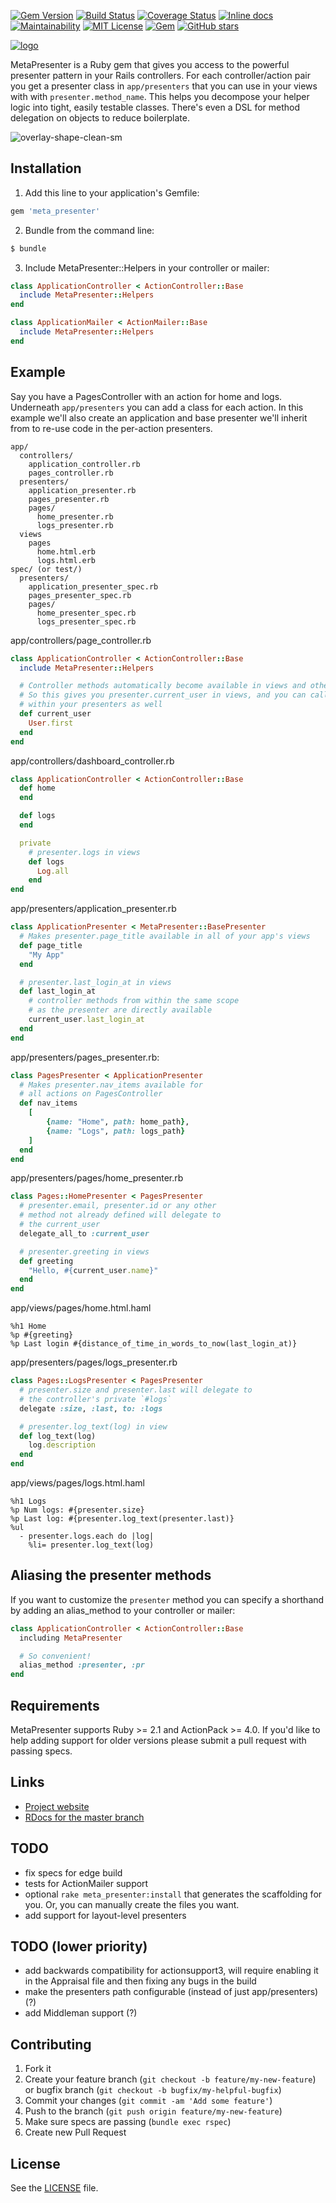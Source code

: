 [![Gem Version](https://badge.fury.io/rb/meta_presenter.svg)](https://badge.fury.io/rb/meta_presenter) [![Build Status](https://travis-ci.org/szTheory/meta_presenter.svg?branch=master)](https://travis-ci.org/szTheory/meta_presenter) [![Coverage Status](https://coveralls.io/repos/github/szTheory/meta_presenter/badge.svg?branch=master)](https://coveralls.io/github/szTheory/meta_presenter?branch=master) [![Inline docs](https://inch-ci.org/github/szTheory/meta_presenter.svg?branch=master)](https://inch-ci.org/github/szTheory/meta_presenter) [![Maintainability](https://api.codeclimate.com/v1/badges/8698d68a87ec1a9bfacd/maintainability)](https://codeclimate.com/github/szTheory/meta_presenter/maintainability) [![MIT License](https://img.shields.io/github/license/mashape/apistatus.svg)](https://github.com/szTheory/meta_presenter/blob/master/LICENSE.txt) [![Gem](https://img.shields.io/gem/dt/meta_presenter.svg)](https://rubygems.org/gems/meta_presenter) [![GitHub stars](https://img.shields.io/github/stars/szTheory/meta_presenter.svg?label=Stars&style=social)](https://github.com/szTheory/meta_presenter)

[![logo](https://user-images.githubusercontent.com/28652/50427588-2289cf80-087a-11e9-82e1-ae212adf0d07.png)](https://metapresenter.com)

MetaPresenter is a Ruby gem that gives you access to the powerful presenter pattern in your Rails controllers. For each controller/action pair you get a presenter class in `app/presenters` that you can use in your views with with `presenter.method_name`. This helps you decompose your helper logic into tight, easily testable classes. There's even a DSL for method delegation on objects to reduce boilerplate.

![overlay-shape-clean-sm](https://user-images.githubusercontent.com/28652/50854229-828c7580-1352-11e9-824b-a78c9a2404fb.png)

## Installation

1. Add this line to your application's Gemfile:

```ruby
gem 'meta_presenter'
```

2. Bundle from the command line:

```sh
$ bundle
```

3. Include MetaPresenter::Helpers in your controller or mailer:

```ruby
class ApplicationController < ActionController::Base
  include MetaPresenter::Helpers
end
```

```ruby
class ApplicationMailer < ActionMailer::Base
  include MetaPresenter::Helpers
end
```

## Example

Say you have a PagesController with an action for home and logs. Underneath `app/presenters` you can add a class for each action. In this example we'll also create an application and base presenter we'll inherit from to re-use code in the per-action presenters.

```
app/
  controllers/
    application_controller.rb
    pages_controller.rb
  presenters/
    application_presenter.rb
    pages_presenter.rb
    pages/
      home_presenter.rb
      logs_presenter.rb
  views
    pages
      home.html.erb
      logs.html.erb
spec/ (or test/)
  presenters/
    application_presenter_spec.rb
    pages_presenter_spec.rb
    pages/
      home_presenter_spec.rb
      logs_presenter_spec.rb
```

app/controllers/page_controller.rb

```ruby
class ApplicationController < ActionController::Base
  include MetaPresenter::Helpers

  # Controller methods automatically become available in views and other presenters.
  # So this gives you presenter.current_user in views, and you can call `current_user`
  # within your presenters as well
  def current_user
    User.first
  end
end
```

app/controllers/dashboard_controller.rb

```ruby
class ApplicationController < ActionController::Base
  def home
  end

  def logs
  end

  private
    # presenter.logs in views
    def logs
      Log.all
    end
end
```

app/presenters/application_presenter.rb

```ruby
class ApplicationPresenter < MetaPresenter::BasePresenter
  # Makes presenter.page_title available in all of your app's views
  def page_title
    "My App"
  end

  # presenter.last_login_at in views
  def last_login_at
    # controller methods from within the same scope
    # as the presenter are directly available
    current_user.last_login_at
  end
end
```

app/presenters/pages_presenter.rb:

```ruby
class PagesPresenter < ApplicationPresenter
  # Makes presenter.nav_items available for
  # all actions on PagesController
  def nav_items
    [
        {name: "Home", path: home_path},
        {name: "Logs", path: logs_path}
    ]
  end
end
```

app/presenters/pages/home_presenter.rb

```ruby
class Pages::HomePresenter < PagesPresenter
  # presenter.email, presenter.id or any other
  # method not already defined will delegate to
  # the current_user
  delegate_all_to :current_user

  # presenter.greeting in views
  def greeting
    "Hello, #{current_user.name}"
  end
end
```

app/views/pages/home.html.haml

```Haml
%h1 Home
%p #{greeting}
%p Last login #{distance_of_time_in_words_to_now(last_login_at)}
```

app/presenters/pages/logs_presenter.rb

```ruby
class Pages::LogsPresenter < PagesPresenter
  # presenter.size and presenter.last will delegate to 
  # the controller's private `#logs`
  delegate :size, :last, to: :logs

  # presenter.log_text(log) in view
  def log_text(log)
    log.description
  end
end
```

app/views/pages/logs.html.haml

```Haml
%h1 Logs
%p Num logs: #{presenter.size}
%p Last log: #{presenter.log_text(presenter.last)}
%ul
  - presenter.logs.each do |log|
    %li= presenter.log_text(log)
```

## Aliasing the presenter methods

If you want to customize the `presenter` method you can specify a shorthand by adding an alias_method to your controller or mailer:

```ruby
class ApplicationController < ActionController::Base
  including MetaPresenter

  # So convenient!
  alias_method :presenter, :pr
end
```

## Requirements

MetaPresenter supports Ruby >= 2.1 and ActionPack >= 4.0. If you'd like to help adding support for older versions please submit a pull request with passing specs.

## Links

* [Project website](https://metapresenter.com)
* [RDocs for the master branch](https://www.rubydoc.info/github/szTheory/meta-presenter/master)

## TODO
* fix specs for edge build
* tests for ActionMailer support
* optional `rake meta_presenter:install` that generates the scaffolding for you. Or, you can manually create the files you want.
* add support for layout-level presenters

## TODO (lower priority)
* add backwards compatibility for actionsupport3, will require enabling it in the Appraisal file and then fixing any bugs in the build
* make the presenters path configurable (instead of just app/presenters) (?)
* add Middleman support (?)

## Contributing

1. Fork it
2. Create your feature branch (`git checkout -b feature/my-new-feature`) or bugfix branch (`git checkout -b bugfix/my-helpful-bugfix`) 
3. Commit your changes (`git commit -am 'Add some feature'`)
4. Push to the branch (`git push origin feature/my-new-feature`)
5. Make sure specs are passing (`bundle exec rspec`)
6. Create new Pull Request

## License

See the [LICENSE](https://github.com/szTheory/meta_presenter/blob/master/LICENSE.txt) file.